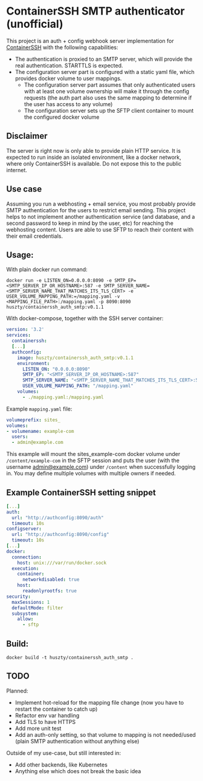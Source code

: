 # ContainerSSH SMTP authenticator (unofficial)
This project is an auth + config webhook server implementation for [ContainerSSH](https://containerssh.io/) with the following capabilities:
* The authentication is proxied to an SMTP server, which will provide the real authentication. STARTTLS is expected.
* The configuration server part is configured with a static yaml file, which provides docker volume to user mappings.
  * The configuration server part assumes that only authenticated users with at least one volume ownership will make it through the config requests (the auth part also uses the same mapping to determine if the user has access to any volume)
  * The configuration server sets up the SFTP client container to mount the configured docker volume

## Disclaimer
The server is right now is only able to provide plain HTTP service. It is expected to run inside an isolated environment, like a docker network, where only ContainerSSH is available.
Do not expose this to the public internet.

## Use case
Assuming you run a webhosting + email service, you most probably provide SMTP authentication for the users to restrict email sending. This project helps to not implement another authentication service (and database, and a second password to keep in mind by the user, etc) for reaching the webhosting content. Users are able to use SFTP to reach their content with their email credentials.

## Usage:
With plain docker run command:
```
docker run -e LISTEN_ON=0.0.0.0:8090 -e SMTP_EP=<SMTP_SERVER_IP_OR_HOSTNAME>:587 -e SMTP_SERVER_NAME=<SMTP_SERVER_NAME_THAT_MATCHES_ITS_TLS_CERT> -e USER_VOLUME_MAPPING_PATH:=/mapping.yaml -v <MAPPING_FILE_PATH>:/mapping.yaml -p 8090:8090 huszty/containerssh_auth_smtp:v0.1.1
```

With docker-compose, together with the SSH server container:
```yaml
version: '3.2'
services:
  containerssh:
  [...]
  authconfig:
    image: huszty/containerssh_auth_smtp:v0.1.1
    environment:
      LISTEN_ON: "0.0.0.0:8090"
      SMTP_EP: "<SMTP_SERVER_IP_OR_HOSTNAME>:587"
      SMTP_SERVER_NAME: "<SMTP_SERVER_NAME_THAT_MATCHES_ITS_TLS_CERT>:587"
      USER_VOLUME_MAPPING_PATH: "/mapping.yaml"
    volumes:
      - ./mapping.yaml:/mapping.yaml
```

Example `mapping.yaml` file:
```yaml
volumeprefix: sites_
volumes:
- volumename: example-com
  users:
  - admin@example.com

```
This example will mount the sites_example-com docker volume under `/content/example-com` in the SFTP session and puts the user (with the username admin@example.com) under `/content` when successfully logging in. You may define multiple volumes with multiple owners if needed.

## Example ContainerSSH setting snippet
```yaml
[...]
auth:
  url: "http://authconfig:8090/auth"
  timeout: 10s
configserver:
  url: "http://authconfig:8090/config"
  timeout: 10s
[...]
docker:
  connection:
    host: unix:///var/run/docker.sock
  execution:
    container:
      networkdisabled: true
    host:
      readonlyrootfs: true
security:
  maxSessions: 1
  defaultMode: filter
  subsystem:
    allow:
      - sftp
```

## Build:
```
docker build -t huszty/containerssh_auth_smtp .
```

## TODO
Planned:
 * Implement hot-reload for the mapping file change (now you have to restart the container to catch up)
 * Refactor env var handling
 * Add TLS to have HTTPS
 * Add more unit test
 * Add an auth-only setting, so that volume to mapping is not needed/used (plain SMTP authentication without anything else)

Outside of my use-case, but still interested in:
 * Add other backends, like Kubernetes
 * Anything else which does not break the basic idea

